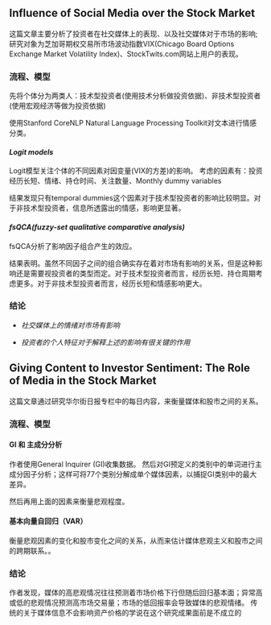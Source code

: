 
## Influence of Social Media over the Stock Market
这篇文章主要分析了投资者在社交媒体上的表现、以及社交媒体对于市场的影响; 研究对象为芝加哥期权交易所市场波动指数VIX(Chicago Board Options Exchange Market Volatility Index)、StockTwits.com网站上用户的表现。

### 流程、模型
先将个体分为两类人：技术型投资者(使用技术分析做投资依据)、非技术型投资者(使用宏观经济等做为投资依据)

使用Stanford CoreNLP Natural Language Processing Toolkit对文本进行情感分类。

#### *Logit models*
Logit模型关注个体的不同因素对因变量(VIX的方差)的影响。 考虑的因素有：投资经历长短、情绪、持仓时间、关注数量、Monthly dummy variables

结果发现只有temporal dummies这个因素对于技术型投资者的影响比较明显。对于非技术型投资者，信息所透露出的情感，影响更显著。

#### *fsQCA(fuzzy-set qualitative comparative analysis)*
fsQCA分析了影响因子组合产生的效应。

结果表明。虽然不同因子之间的组合确实存在着对市场有影响的关系，但是这种影响还是需要视投资者的类型而定。对于技术型投资者而言，经历长短、持仓周期考虑更多。对于非技术型投资者而言，经历长短和情感影响更大。


### 结论

- *社交媒体上的情绪对市场有影响*

- *投资者的个人特征对于解释上述的影响有很关键的作用*




## Giving Content to Investor Sentiment: The Role of Media in the Stock Market
这篇文章通过研究华尔街日报专栏中的每日内容，来衡量媒体和股市之间的关系。


### 流程、模型

#### GI 和 主成分分析
作者使用General Inquirer (GI)收集数据。 然后对GI预定义的类别中的单词进行主成分因子分析；这样可将77个类别分解成单个媒体因素，以捕捉GI类别中的最大差异。

然后再用上面的因素来衡量悲观程度。

#### 基本向量自回归（VAR）
衡量悲观因素的变化和股市变化之间的关系，从而来估计媒体悲观主义和股市之间的跨期联系。。



### 结论
作者发现，媒体的高悲观情况往往预测着市场价格下行但随后回归基本面；异常高或低的悲观情况预测高市场交易量；市场的低回报率会导致媒体的悲观情绪。 传统的关于媒体信息不会影响资产价格的学说在这个研究成果面前是不成立的
